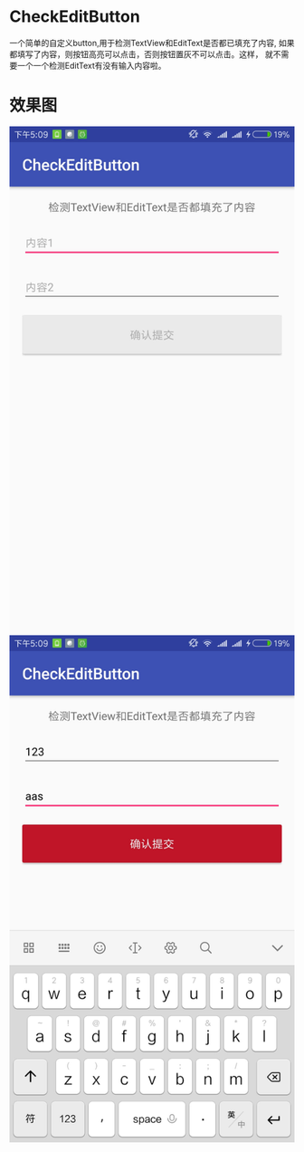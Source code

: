 # CheckEditButton
一个简单的自定义button,用于检测TextView和EditText是否都已填充了内容,
如果都填写了内容，则按钮高亮可以点击，否则按钮置灰不可以点击。这样，
就不需要一个一个检测EditText有没有输入内容啦。

# 效果图
![normal1](https://github.com/TroyRay/CheckEditButton/blob/master/pics/jietu1.jpg)
![normal2](https://github.com/TroyRay/CheckEditButton/blob/master/pics/jietu2.jpg)